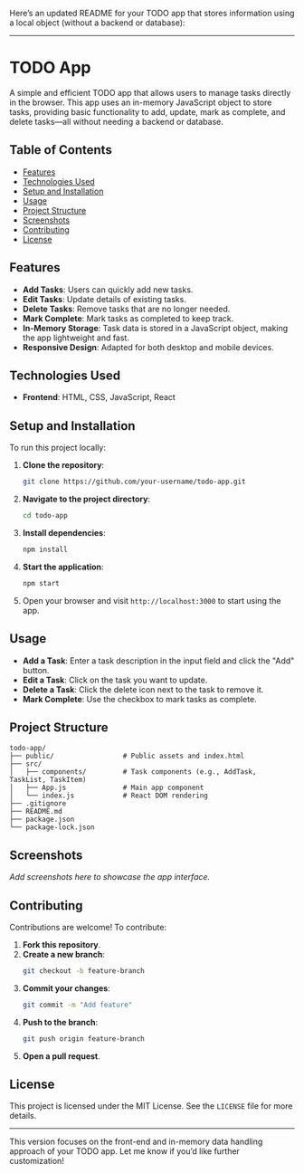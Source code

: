 Here’s an updated README for your TODO app that stores information using a local object (without a backend or database):

---

# TODO App

A simple and efficient TODO app that allows users to manage tasks directly in the browser. This app uses an in-memory JavaScript object to store tasks, providing basic functionality to add, update, mark as complete, and delete tasks—all without needing a backend or database.

## Table of Contents

- [Features](#features)
- [Technologies Used](#technologies-used)
- [Setup and Installation](#setup-and-installation)
- [Usage](#usage)
- [Project Structure](#project-structure)
- [Screenshots](#screenshots)
- [Contributing](#contributing)
- [License](#license)

## Features

- **Add Tasks**: Users can quickly add new tasks.
- **Edit Tasks**: Update details of existing tasks.
- **Delete Tasks**: Remove tasks that are no longer needed.
- **Mark Complete**: Mark tasks as completed to keep track.
- **In-Memory Storage**: Task data is stored in a JavaScript object, making the app lightweight and fast.
- **Responsive Design**: Adapted for both desktop and mobile devices.

## Technologies Used

- **Frontend**: HTML, CSS, JavaScript, React

## Setup and Installation

To run this project locally:

1. **Clone the repository**:
   ```bash
   git clone https://github.com/your-username/todo-app.git
   ```

2. **Navigate to the project directory**:
   ```bash
   cd todo-app
   ```

3. **Install dependencies**:
   ```bash
   npm install
   ```

4. **Start the application**:
   ```bash
   npm start
   ```

5. Open your browser and visit `http://localhost:3000` to start using the app.

## Usage

- **Add a Task**: Enter a task description in the input field and click the "Add" button.
- **Edit a Task**: Click on the task you want to update.
- **Delete a Task**: Click the delete icon next to the task to remove it.
- **Mark Complete**: Use the checkbox to mark tasks as complete.

## Project Structure

```plaintext
todo-app/
├── public/                 # Public assets and index.html
├── src/
│   ├── components/         # Task components (e.g., AddTask, TaskList, TaskItem)
│   ├── App.js              # Main app component
│   └── index.js            # React DOM rendering
├── .gitignore
├── README.md
├── package.json
└── package-lock.json
```

## Screenshots

_Add screenshots here to showcase the app interface._

## Contributing

Contributions are welcome! To contribute:

1. **Fork this repository**.
2. **Create a new branch**:
   ```bash
   git checkout -b feature-branch
   ```
3. **Commit your changes**:
   ```bash
   git commit -m "Add feature"
   ```
4. **Push to the branch**:
   ```bash
   git push origin feature-branch
   ```
5. **Open a pull request**.

## License

This project is licensed under the MIT License. See the `LICENSE` file for more details.

---

This version focuses on the front-end and in-memory data handling approach of your TODO app. Let me know if you’d like further customization!
